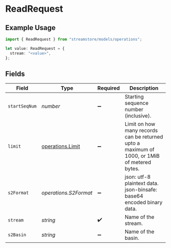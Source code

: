 # ReadRequest

## Example Usage

```typescript
import { ReadRequest } from "streamstore/models/operations";

let value: ReadRequest = {
  stream: "<value>",
};
```

## Fields

| Field                                                                                       | Type                                                                                        | Required                                                                                    | Description                                                                                 |
| ------------------------------------------------------------------------------------------- | ------------------------------------------------------------------------------------------- | ------------------------------------------------------------------------------------------- | ------------------------------------------------------------------------------------------- |
| `startSeqNum`                                                                               | *number*                                                                                    | :heavy_minus_sign:                                                                          | Starting sequence number (inclusive).                                                       |
| `limit`                                                                                     | [operations.Limit](../../models/operations/limit.md)                                        | :heavy_minus_sign:                                                                          | Limit on how many records can be returned upto a maximum of 1000, or 1MiB of metered bytes. |
| `s2Format`                                                                                  | *operations.S2Format*                                                                       | :heavy_minus_sign:                                                                          | json: utf-8 plaintext data.<br/>json-binsafe: base64 encoded binary data.                   |
| `stream`                                                                                    | *string*                                                                                    | :heavy_check_mark:                                                                          | Name of the stream.                                                                         |
| `s2Basin`                                                                                   | *string*                                                                                    | :heavy_minus_sign:                                                                          | Name of the basin.                                                                          |